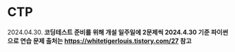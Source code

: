 # CTP

2024.04.30.<b>
코딩테스트 준비를 위해 개설 <b>
일주일에 2문제씩 2024.4.30 기준 파이썬으로 연습<b>
문제 출처는 https://whitetigerlouis.tistory.com/27 참고<b>
